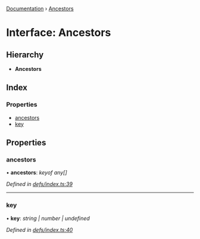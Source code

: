 [Documentation](../README.md) › [Ancestors](ancestors.md)

# Interface: Ancestors

## Hierarchy

* **Ancestors**

## Index

### Properties

* [ancestors](ancestors.md#ancestors)
* [key](ancestors.md#key)

## Properties

###  ancestors

• **ancestors**: *keyof any[]*

*Defined in [defs/index.ts:39](https://github.com/badbatch/graphql-box/blob/cbed108/packages/request-parser/src/defs/index.ts#L39)*

___

###  key

• **key**: *string | number | undefined*

*Defined in [defs/index.ts:40](https://github.com/badbatch/graphql-box/blob/cbed108/packages/request-parser/src/defs/index.ts#L40)*
